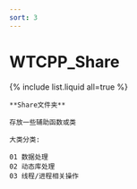 ```yaml
---
sort: 3
---
```


# WTCPP_Share

{% include list.liquid all=true %}

```tip
**Share文件夹**

存放一些辅助函数或类

大类分类: 

01 数据处理
02 动态库处理
03 线程/进程相关操作
```